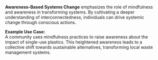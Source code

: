 **Awareness-Based Systems Change** emphasizes the role of mindfulness and awareness in transforming systems. By cultivating a deeper understanding of interconnectedness, individuals can drive systemic change through conscious actions.

**Example Use Case:**  
A community uses mindfulness practices to raise awareness about the impact of single-use plastics. This heightened awareness leads to a collective shift towards sustainable alternatives, transforming local waste management systems.
